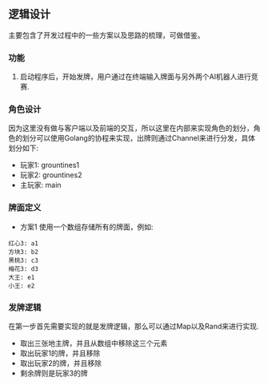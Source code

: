 ## 逻辑设计
主要包含了开发过程中的一些方案以及思路的梳理，可做借鉴。

### 功能
1. 启动程序后，开始发牌，用户通过在终端输入牌面与另外两个AI机器人进行竞赛.

### 角色设计
因为这里没有做与客户端以及前端的交互，所以这里在内部来实现角色的划分，角色的划分可以使用Golang的协程来实现，出牌则通过Channel来进行分发，具体划分如下:
- 玩家1: grountines1
- 玩家2: grountines2
- 主玩家: main

### 牌面定义
- 方案1
使用一个数组存储所有的牌面，例如:  
```
红心3: a1
方块3: b2
黑桃3: c3
梅花3: d3
大王: e1
小王: e2
```

### 发牌逻辑
在第一步首先需要实现的就是发牌逻辑，那么可以通过Map以及Rand来进行实现.
- 取出三张地主牌，并且从数组中移除这三个元素
- 取出玩家1的牌，并且移除
- 取出玩家2的牌，并且移除
- 剩余牌则是玩家3的牌